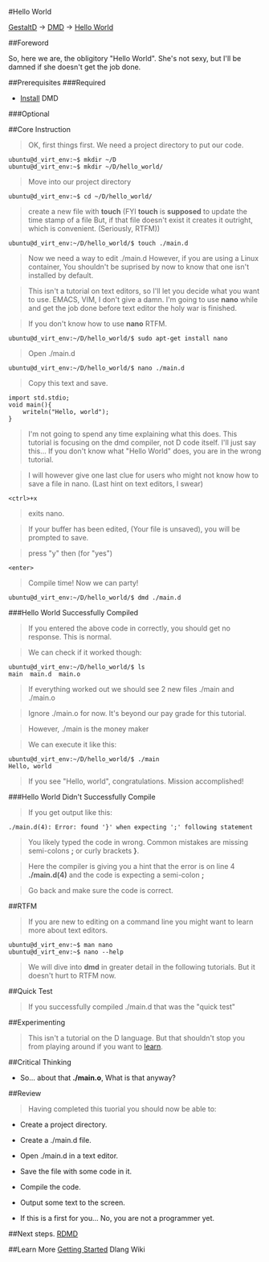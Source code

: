 #Hello World

[GestaltD](../README.md) → [DMD](./README.md) → [Hello World](./hello_world.md)

##Foreword

So, here we are, the obligitory "Hello World". She's not sexy, but I'll be 
damned if she doesn't get the job done.

##Prerequisites
###Required
* [Install](./install.md) DMD

###Optional

##Core Instruction
> OK, first things first. We need a project directory to put our code.

    ubuntu@d_virt_env:~$ mkdir ~/D
    ubuntu@d_virt_env:~$ mkdir ~/D/hello_world/

> Move into our project directory

    ubuntu@d_virt_env:~$ cd ~/D/hello_world/

> create a new file with **touch** 
> (FYI **touch** is **supposed** to update the time stamp of a file 
> But, if that file doesn't exist it creates it outright, which is convenient. (Seriously, RTFM)) 

    ubuntu@d_virt_env:~/D/hello_world/$ touch ./main.d

> Now we need a way to edit ./main.d However, if you are using a Linux container, 
> You shouldn't be suprised by now to know that one isn't installed by default.

> This isn't a tutorial on text editors, so I'll let you decide what you want to use.
> EMACS, VIM, I don't give a damn. I'm going to use **nano** while and get the job 
> done before text editor the holy war is finished.

> If you don't know how to use **nano** RTFM.

    ubuntu@d_virt_env:~/D/hello_world/$ sudo apt-get install nano

> Open ./main.d

    ubuntu@d_virt_env:~/D/hello_world/$ nano ./main.d

> Copy this text and save.

    import std.stdio;
    void main(){
        writeln("Hello, world");
    }

> I'm not going to spend any time explaining what this does. This tutorial is 
> focusing on the dmd compiler, not D code itself. I'll just say this...
> If you don't know what "Hello World" does, you are in the wrong tutorial.

> I will however give one last clue for users who might not know how to save a 
> file in nano. (Last hint on text editors, I swear)

    <ctrl>+x

> exits nano.

> If your buffer has been edited, (Your file is unsaved), you will be prompted to save.

> press "y" then (for "yes")

    <enter>

> Compile time! Now we can party!

    ubuntu@d_virt_env:~/D/hello_world/$ dmd ./main.d

###Hello World Successfully Compiled
> If you entered the above code in correctly, you should get no response. 
> This is normal.

> We can check if it worked though:

    ubuntu@d_virt_env:~/D/hello_world/$ ls
    main  main.d  main.o

> If everything worked out we should see 2 new files ./main and ./main.o

> Ignore ./main.o for now. It's beyond our pay grade for this tutorial.

> However, ./main is the money maker

> We can execute it like this:

    ubuntu@d_virt_env:~/D/hello_world/$ ./main
    Hello, world

> If you see "Hello, world", congratulations. Mission accomplished!

###Hello World Didn't Successfully Compile
> If you get output like this:

    ./main.d(4): Error: found '}' when expecting ';' following statement

> You likely typed the code in wrong. Common mistakes are missing semi-colons **;** 
> or curly brackets **}**.

> Here the compiler is giving you a hint that the error is on line 4 **./main.d(4)** 
> and the code is expecting a semi-colon **;**

> Go back and make sure the code is correct.

##RTFM
> If you are new to editing on a command line you might want to learn more 
> about text editors.

    ubuntu@d_virt_env:~$ man nano
    ubuntu@d_virt_env:~$ nano --help

> We will dive into **dmd** in greater detail in the following tutorials. 
> But it doesn't hurt to RTFM now.

##Quick Test
> If you successfully compiled ./main.d that was the "quick test"

##Experimenting
> This isn't a tutorial on the D language. But that shouldn't stop you from 
> playing around if you want to [learn](http://wiki.dlang.org/Getting_Started).

##Critical Thinking
* So... about that **./main.o**, What is that anyway?

##Review
> Having completed this tuorial you should now be able to:

* Create a project directory.

* Create a ./main.d file.

* Open ./main.d in a text editor.

* Save the file with some code in it.

* Compile the code.

* Output some text to the screen.

* If this is a first for you... No, you are not a programmer yet.

##Next steps.
[RDMD](./rdmd.md)

##Learn More
[Getting Started](http://wiki.dlang.org/Getting_Started) Dlang Wiki

